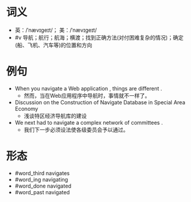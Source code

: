 # 词义
- 英：/ˈnævɪɡeɪt/； 美：/ˈnævɪɡeɪt/
- #v 导航；航行；航海；横渡；找到正确方法(对付困难复杂的情况)；确定(船、飞机、汽车等)的位置和方向
# 例句
- When you navigate a Web application , things are different .
	- 然而，当在Web应用程序中导航时，事情就不一样了。
- Discussion on the Construction of Navigate Database in Special Area Economy
	- 浅谈特区经济导航库的建设
- We next had to navigate a complex network of committees .
	- 我们下一步必须设法使各级委员会予以通过。
# 形态
- #word_third navigates
- #word_ing navigating
- #word_done navigated
- #word_past navigated
